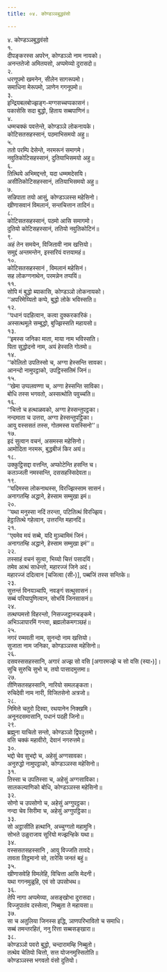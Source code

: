 ```yaml
---
title: ०४. कोण्डञ्ञबुद्धवंसो

---
```

४. कोण्डञ्ञबुद्धवंसो  
१.  
दीपङ्करस्स अपरेन, कोण्डञ्ञो नाम नायको।  
अनन्ततेजो अमितयसो, अप्पमेय्यो दुरासदो॥  
२.  
धरणूपमो खमनेन, सीलेन सागरूपमो।  
समाधिना मेरूपमो, ञाणेन गगनूपमो॥  
३.  
इन्द्रियबलबोज्झङ्ग-मग्गसच्चप्पकासनं।  
पकासेसि सदा बुद्धो, हिताय सब्बपाणिनं॥  
४.  
धम्मचक्कं पवत्तेन्ते, कोण्डञ्ञे लोकनायके।  
कोटिसतसहस्सानं, पठमाभिसमयो अहु॥  
५.  
ततो परम्पि देसेन्ते, नरमरूनं समागमे।  
नवुतिकोटिसहस्सानं, दुतियाभिसमयो अहु॥  
६.  
तित्थिये अभिमद्दन्तो, यदा धम्ममदेसयि।  
असीतिकोटिसहस्सानं, ततियाभिसमयो अहु॥  
७.  
सन्निपाता तयो आसुं, कोण्डञ्ञस्स महेसिनो।  
खीणासवानं विमलानं, सन्तचित्तान तादिनं॥  
८.  
कोटिसतसहस्सानं, पठमो आसि समागमो।  
दुतियो कोटिसहस्सानं, ततियो नवुतिकोटिनं॥  
९.  
अहं तेन समयेन, विजितावी नाम खत्तियो।  
समुद्दं अन्तमन्तेन, इस्सरियं वत्तयामहं॥  
१०.  
कोटिसतसहस्सानं , विमलानं महेसिनं।  
सह लोकग्गनाथेन, परमन्नेन तप्पयिं॥  
११.  
सोपि मं बुद्धो ब्याकासि, कोण्डञ्ञो लोकनायको।  
‘‘अपरिमेय्यितो कप्पे, बुद्धो लोके भविस्सति॥  
१२.  
‘‘पधानं पदहित्वान, कत्वा दुक्करकारिकं।  
अस्सत्थमूले सम्बुद्धो, बुज्झिस्सति महायसो॥  
१३.  
‘‘इमस्स जनिका माता, माया नाम भविस्सति।  
पिता सुद्धोदनो नाम, अयं हेस्सति गोतमो॥  
१४.  
‘‘कोलितो उपतिस्सो च, अग्गा हेस्सन्ति सावका।  
आनन्दो नामुपट्ठाको, उपट्ठिस्सतिमं जिनं॥  
१५.  
‘‘खेमा उप्पलवण्णा च, अग्गा हेस्सन्ति साविका।  
बोधि तस्स भगवतो, अस्सत्थोति पवुच्चति॥  
१६.  
‘‘चित्तो च हत्थाळवको, अग्गा हेस्सन्तुपट्ठका।  
नन्दमाता च उत्तरा, अग्गा हेस्सन्तुपट्ठिका।  
आयु वस्ससतं तस्स, गोतमस्स यसस्सिनो’’॥  
१७.  
इदं सुत्वान वचनं, असमस्स महेसिनो।  
आमोदिता नरमरू, बुद्धबीजं किर अयं॥  
१८.  
उक्कुट्ठिसद्दा वत्तन्ति, अप्फोटेन्ति हसन्ति च।  
कतञ्जली नमस्सन्ति, दससहस्सिदेवता॥  
१९.  
‘‘यदिमस्स लोकनाथस्स, विरज्झिस्साम सासनं।  
अनागतम्हि अद्धाने, हेस्साम सम्मुखा इमं॥  
२०.  
‘‘यथा मनुस्सा नदिं तरन्ता, पटितित्थं विरज्झिय।  
हेट्ठातित्थे गहेत्वान, उत्तरन्ति महानदिं॥  
२१.  
‘‘एवमेव मयं सब्बे, यदि मुञ्चामिमं जिनं।  
अनागतम्हि अद्धाने, हेस्साम सम्मुखा इमं’’॥  
२२.  
तस्साहं वचनं सुत्वा, भिय्यो चित्तं पसादयिं।  
तमेव अत्थं साधेन्तो, महारज्जं जिने अदं।  
महारज्जं ददित्वान [चजित्वा (सी॰)], पब्बजिं तस्स सन्तिके॥  
२३.  
सुत्तन्तं विनयञ्चापि, नवङ्गं सत्थुसासनं।  
सब्बं परियापुणित्वान, सोभयिं जिनसासनं॥  
२४.  
तत्थप्पमत्तो विहरन्तो, निसज्जट्ठानचङ्कमे।  
अभिञ्ञापारमिं गन्त्वा, ब्रह्मलोकमगञ्छहं॥  
२५.  
नगरं रम्मवती नाम, सुनन्दो नाम खत्तियो।  
सुजाता नाम जनिका, कोण्डञ्ञस्स महेसिनो॥  
२६.  
दसवस्ससहस्सानि, अगारं अज्झ सो वसि [अगारमज्झे च सो वसि (स्या॰)]।  
सुचि सुरुचि सुभो च, तयो पासादमुत्तमा॥  
२७.  
तीणिसतसहस्सानि, नारियो समलङ्कता।  
रुचिदेवी नाम नारी, विजितसेनो अत्रजो॥  
२८.  
निमित्ते चतुरो दिस्वा, रथयानेन निक्खमि।  
अनूनदसमासानि, पधानं पदही जिनो॥  
२९.  
ब्रह्मुना याचितो सन्तो, कोण्डञ्ञो द्विपदुत्तमो।  
वत्ति चक्कं महावीरो, देवानं नगरुत्तमे॥  
३०.  
भद्दो चेव सुभद्दो च, अहेसुं अग्गसावका।  
अनुरुद्धो नामुपट्ठाको, कोण्डञ्ञस्स महेसिनो॥  
३१.  
तिस्सा च उपतिस्सा च, अहेसुं अग्गसाविका।  
सालकल्याणिको बोधि, कोण्डञ्ञस्स महेसिनो॥  
३२.  
सोणो च उपसोणो च, अहेसुं अग्गुपट्ठका।  
नन्दा चेव सिरीमा च, अहेसुं अग्गुपट्ठिका॥  
३३.  
सो अट्ठासीति हत्थानि, अच्चुग्गतो महामुनि।  
सोभते उळुराजाव सूरियो मज्झन्हिके यथा॥  
३४.  
वस्ससतसहस्सानि , आयु विज्जति तावदे।  
तावता तिट्ठमानो सो, तारेसि जनतं बहुं॥  
३५.  
खीणासवेहि विमलेहि, विचित्ता आसि मेदनी।  
यथा गगनमुळूहि, एवं सो उपसोभथ॥  
३६.  
तेपि नागा अप्पमेय्या, असङ्खोभा दुरासदा।  
विज्जुपातंव दस्सेत्वा, निब्बुता ते महायसा॥  
३७.  
सा च अतुलिया जिनस्स इद्धि, ञाणपरिभावितो च समाधि।  
सब्बं तमन्तरहितं, ननु रित्ता सब्बसङ्खारा॥  
३८.  
कोण्डञ्ञो पवरो बुद्धो, चन्दारामम्हि निब्बुतो।  
तत्थेव चेतियो चित्तो, सत्त योजनमुस्सितोति॥  
कोण्डञ्ञस्स भगवतो वंसो दुतियो।  